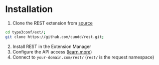 Installation
============

1. Clone the REST extension from [source](https://github.com/cundd/rest.git)
```bash
cd typo3conf/ext/;
git clone https://github.com/cundd/rest.git;
```
2. Install REST in the Extension Manager
3. Configure the API access ([learn more](/Configuration/Basic/))
4. Connect to `your-domain.com/rest/` (`rest/` is the request namespace)
